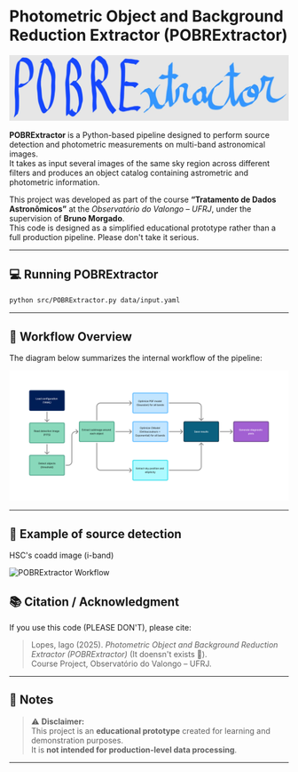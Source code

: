 # Photometric Object and Background Reduction Extractor (POBRExtractor)

![POBRExtractor Logo](logo/POBRExtractor.jpg)

**POBRExtractor** is a Python-based pipeline designed to perform source detection and photometric measurements on multi-band astronomical images.  
It takes as input several images of the same sky region across different filters and produces an object catalog containing astrometric and photometric information.

This project was developed as part of the course **“Tratamento de Dados Astronômicos”** at the *Observatório do Valongo – UFRJ*, under the supervision of **Bruno Morgado**.  
This code is designed as a simplified educational prototype rather than a full production pipeline. Please don't take it serious.

---

## 💻 Running POBRExtractor

```bash
python src/POBRExtractor.py data/input.yaml 
```
---

## 🧠 Workflow Overview

The diagram below summarizes the internal workflow of the pipeline:

![POBRExtractor Workflow](logo/POBRExtractor%20Workflow.png)

---

## 🌌 Example of source detection

HSC's coadd image (i-band)

![POBRExtractor Workflow](data/plots/residual_vs_raw.png)

## 📚 Citation / Acknowledgment

If you use this code (PLEASE DON'T), please cite:

> Lopes, Iago (2025). *Photometric Object and Background Reduction Extractor (POBRExtractor)* (It doensn't exists 🫠).  
> Course Project, Observatório do Valongo – UFRJ.  

---

## 🧩 Notes

> ⚠️ **Disclaimer:**  
> This project is an **educational prototype** created for learning and demonstration purposes.  
> It is **not intended for production-level data processing**.
---

